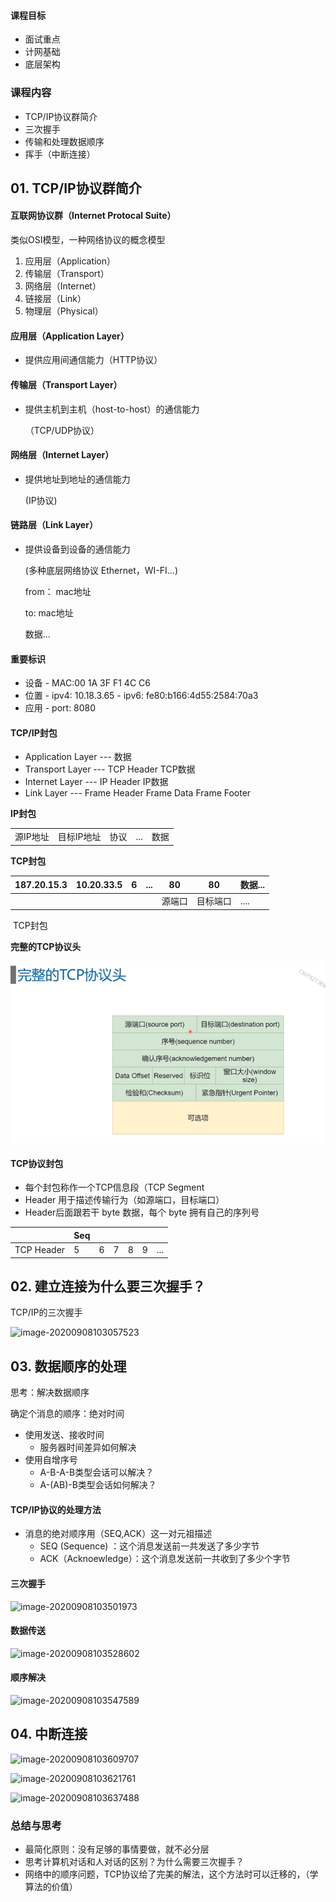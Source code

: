 #### 课程目标

+ 面试重点
+ 计网基础
+ 底层架构



### 课程内容

+ TCP/IP协议群简介
+ 三次握手
+ 传输和处理数据顺序
+ 挥手（中断连接）



## 01.  TCP/IP协议群简介

#### 互联网协议群（Internet Protocal Suite）

类似OSI模型，一种网络协议的概念模型

1. 应用层（Application）
2. 传输层（Transport）
3. 网络层（Internet）
4. 链接层（Link）
5. 物理层（Physical）



#### 应用层（Application Layer）

+ 提供应用间通信能力（HTTP协议）



#### 传输层（Transport Layer）

+ 提供主机到主机（host-to-host）的通信能力

  （TCP/UDP协议）



#### 网络层（Internet Layer）

+ 提供地址到地址的通信能力

  (IP协议)



#### 链路层（Link Layer）

+ 提供设备到设备的通信能力

  (多种底层网络协议 Ethernet，WI-FI...)

  from： mac地址

  to:  mac地址

  数据...



#### 重要标识

+ 设备   -   MAC:00 1A 3F F1 4C C6
+ 位置   -   ipv4: 10.18.3.65
  		  -   ipv6:  fe80:b166:4d55:2584:70a3
+ 应用   -   port: 8080



#### TCP/IP封包

+ Application Layer  --- 数据
+ Transport Layer  ---  TCP Header  TCP数据
+ Internet Layer ---  IP Header  IP数据
+ Link  Layer  ---  Frame Header      Frame Data      Frame Footer

**IP封包**

|          |            |      |      |      |
| -------- | ---------- | ---- | ---- | ---- |
| 源IP地址 | 目标IP地址 | 协议 | ...  | 数据 |

**TCP封包**

| 187.20.15.3 | 10.20.33.5 | 6    | ...  | 80     | 80       | 数据... |
| ----------- | ---------- | ---- | ---- | ------ | -------- | ------- |
|             |            |      |      | 源端口 | 目标端口 | ....    |

​																											TCP封包

**完整的TCP协议头**

![image-20200908102757697](./image/2.3/image-20200908102757697.png)



#### TCP协议封包

+ 每个封包称作一个TCP信息段（TCP Segment
+ Header 用于描述传输行为（如源端口，目标端口）
+ Header后面跟若干 byte 数据，每个 byte 拥有自己的序列号

|            | Seq  |      |      |      |      |      |
| ---------- | ---- | ---- | ---- | ---- | ---- | ---- |
| TCP Header | 5    | 6    | 7    | 8    | 9    | ...  |



## 02. 建立连接为什么要三次握手？

TCP/IP的三次握手

![image-20200908103057523](C:\Users\Admin\AppData\Roaming\Typora\typora-user-images\image-20200908103057523.png)





## 03. 数据顺序的处理

思考：解决数据顺序

确定个消息的顺序：绝对时间

+ 使用发送、接收时间
  + 服务器时间差异如何解决
+ 使用自增序号
  + A-B-A-B类型会话可以解决？
  + A-(AB)-B类型会话如何解决？

#### TCP/IP协议的处理方法

+ 消息的绝对顺序用（SEQ,ACK）这一对元祖描述
  + SEQ (Sequence) ：这个消息发送前一共发送了多少字节
  + ACK（Acknoewledge）：这个消息发送前一共收到了多少个字节



#### 三次握手

![image-20200908103501973](C:\Users\Admin\AppData\Roaming\Typora\typora-user-images\image-20200908103501973.png)



#### 数据传送

![image-20200908103528602](C:\Users\Admin\AppData\Roaming\Typora\typora-user-images\image-20200908103528602.png)



#### 顺序解决

![image-20200908103547589](C:\Users\Admin\AppData\Roaming\Typora\typora-user-images\image-20200908103547589.png)





## 04. 中断连接

![image-20200908103609707](C:\Users\Admin\AppData\Roaming\Typora\typora-user-images\image-20200908103609707.png)

![image-20200908103621761](C:\Users\Admin\AppData\Roaming\Typora\typora-user-images\image-20200908103621761.png)

![image-20200908103637488](C:\Users\Admin\AppData\Roaming\Typora\typora-user-images\image-20200908103637488.png)





### 总结与思考

+ 最简化原则：没有足够的事情要做，就不必分层
+ 思考计算机对话和人对话的区别？为什么需要三次握手？
+ 网络中的顺序问题，TCP协议给了完美的解法，这个方法时可以迁移的，（学算法的价值）